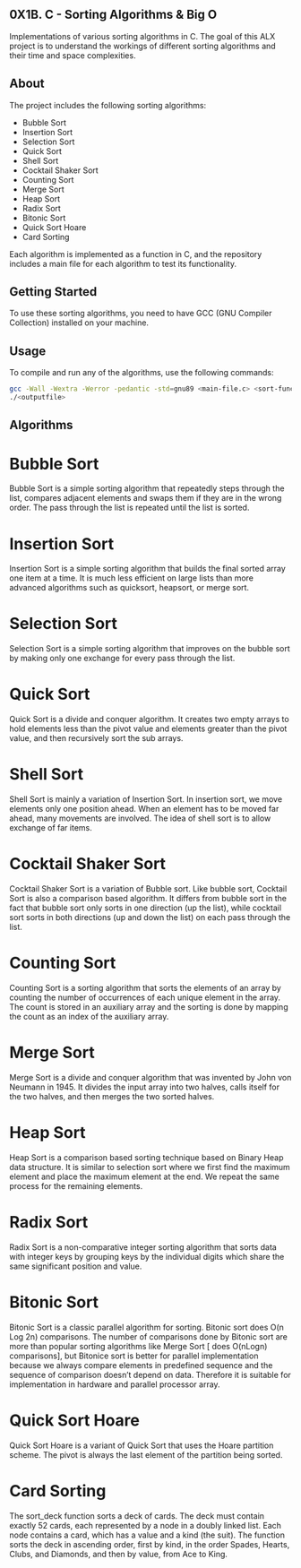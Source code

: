## 0X1B. C - Sorting Algorithms & Big O

Implementations of various sorting algorithms in C. The goal of this ALX project is to understand the workings of different sorting algorithms and their time and space complexities.

## About

The project includes the following sorting algorithms:

- Bubble Sort
- Insertion Sort
- Selection Sort
- Quick Sort
- Shell Sort
- Cocktail Shaker Sort
- Counting Sort
- Merge Sort
- Heap Sort
- Radix Sort
- Bitonic Sort
- Quick Sort Hoare
- Card Sorting

Each algorithm is implemented as a function in C, and the repository includes a main file for each algorithm to test its functionality.

## Getting Started

To use these sorting algorithms, you need to have GCC (GNU Compiler Collection) installed on your machine.

## Usage

To compile and run any of the algorithms, use the following commands:

```bash
gcc -Wall -Wextra -Werror -pedantic -std=gnu89 <main-file.c> <sort-function-file.c> print_array.c -o <outputfile>
./<outputfile>
```
## Algorithms

# Bubble Sort 
Bubble Sort is a simple sorting algorithm that repeatedly steps through the list, compares adjacent elements and swaps them if they are in the wrong order. The pass through the list is repeated until the list is sorted.

# Insertion Sort 
Insertion Sort is a simple sorting algorithm that builds the final sorted array one item at a time. It is much less efficient on large lists than more advanced algorithms such as quicksort, heapsort, or merge sort.

# Selection Sort 
Selection Sort is a simple sorting algorithm that improves on the bubble sort by making only one exchange for every pass through the list.

# Quick Sort
Quick Sort is a divide and conquer algorithm. It creates two empty arrays to hold elements less than the pivot value and elements greater than the pivot value, and then recursively sort the sub arrays.

# Shell Sort
Shell Sort is mainly a variation of Insertion Sort. In insertion sort, we move elements only one position ahead. When an element has to be moved far ahead, many movements are involved. The idea of shell sort is to allow exchange of far items.

# Cocktail Shaker Sort
Cocktail Shaker Sort is a variation of Bubble sort. Like bubble sort, Cocktail Sort is also a comparison based algorithm. It differs from bubble sort in the fact that bubble sort only sorts in one direction (up the list), while cocktail sort sorts in both directions (up and down the list) on each pass through the list.

# Counting Sort 
Counting Sort is a sorting algorithm that sorts the elements of an array by counting the number of occurrences of each unique element in the array. The count is stored in an auxiliary array and the sorting is done by mapping the count as an index of the auxiliary array.

# Merge Sort
Merge Sort is a divide and conquer algorithm that was invented by John von Neumann in 1945. It divides the input array into two halves, calls itself for the two halves, and then merges the two sorted halves.

# Heap Sort
Heap Sort is a comparison based sorting technique based on Binary Heap data structure. It is similar to selection sort where we first find the maximum element and place the maximum element at the end. We repeat the same process for the remaining elements.

# Radix Sort
Radix Sort is a non-comparative integer sorting algorithm that sorts data with integer keys by grouping keys by the individual digits which share the same significant position and value.

# Bitonic Sort
Bitonic Sort is a classic parallel algorithm for sorting. Bitonic sort does O(n Log 2n) comparisons. The number of comparisons done by Bitonic sort are more than popular sorting algorithms like Merge Sort [ does O(nLogn) comparisons], but Bitonice sort is better for parallel implementation because we always compare elements in predefined sequence and the sequence of comparison doesn’t depend on data. Therefore it is suitable for implementation in hardware and parallel processor array.

# Quick Sort Hoare
Quick Sort Hoare is a variant of Quick Sort that uses the Hoare partition scheme. The pivot is always the last element of the partition being sorted.

# Card Sorting
The sort_deck function sorts a deck of cards. The deck must contain exactly 52 cards, each represented by a node in a doubly linked list. Each node contains a card, which has a value and a kind (the suit). The function sorts the deck in ascending order, first by kind, in the order Spades, Hearts, Clubs, and Diamonds, and then by value, from Ace to King.


##
